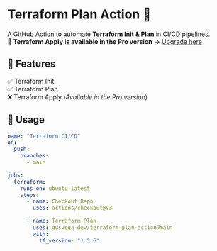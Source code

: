 # Terraform Plan Action 🚀

A GitHub Action to automate **Terraform Init & Plan** in CI/CD pipelines.  
🚀 **Terraform Apply is available in the Pro version** → [Upgrade here](https://github.com/marketplace/terraform-apply-action)

## 🔧 Features
✅ Terraform Init  
✅ Terraform Plan  
❌ Terraform Apply (*Available in the Pro version*)  

## 🚀 Usage
```yaml
name: "Terraform CI/CD"
on:
  push:
    branches:
      - main

jobs:
  terraform:
    runs-on: ubuntu-latest
    steps:
      - name: Checkout Repo
        uses: actions/checkout@v3

      - name: Terraform Plan
        uses: gusvega-dev/terraform-plan-action@main
        with:
          tf_version: "1.5.6"
